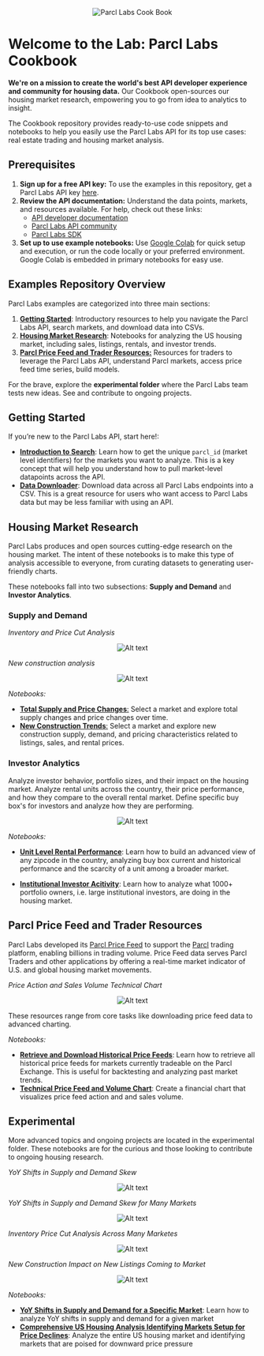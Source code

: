 <p align="center">
  <img src="images/cookbook_banner.png" alt="Parcl Labs Cook Book">
</p>

# Welcome to the Lab: Parcl Labs Cookbook

**We're on a mission to create the world's best API developer experience and community for housing data.** Our Cookbook open-sources our housing market research, empowering you to go from idea to analytics to insight.

The Cookbook repository provides ready-to-use code snippets and notebooks to help you easily use the Parcl Labs API for its top use cases: real estate trading and housing market analysis.

## Prerequisites

1. **Sign up for a free API key:** To use the examples in this repository, get a Parcl Labs API key [here](https://dashboard.parcllabs.com/signup).
2. **Review the API documentation:** Understand the data points, markets, and resources available. For help, check out these links:
    - [API developer documentation](https://docs.parcllabs.com/docs/introduction)
    - [Parcl Labs API community](https://docs.parcllabs.com/discuss)
    - [Parcl Labs SDK](https://github.com/ParclLabs/parcllabs-python)
3. **Set up to use example notebooks:** Use [Google Colab](https://colab.research.google.com/) for quick setup and execution, or run the code locally or your preferred environment. Google Colab is embedded in primary notebooks for easy use.

## Examples Repository Overview

Parcl Labs examples are categorized into three main sections:

1. [**Getting Started**](#getting-started): Introductory resources to help you navigate the Parcl Labs API, search markets, and download data into CSVs.
2. [**Housing Market Research**](#housing-market-research): Notebooks for analyzing the US housing market, including sales, listings, rentals, and investor trends.
3. [**Parcl Price Feed and Trader Resources:**](#parcl-price-feed-and-trader-resources) Resources for traders to leverage the Parcl Labs API, understand Parcl markets, access price feed time series, build models. 

For the brave, explore the **experimental folder** where the Parcl Labs team tests new ideas. See and contribute to ongoing projects.

## Getting Started

If you’re new to the Parcl Labs API, start here!: 

- [**Introduction to Search**](https://github.com/ParclLabs/parcllabs-cookbook/blob/main/examples/getting_started/search.ipynb): Learn how to get the unique `parcl_id` (market level identifiers) for the markets you want to analyze. This is a key concept that will help you understand how to pull market-level datapoints across the API.
- [**Data Downloader**](https://github.com/ParclLabs/parcllabs-cookbook/blob/main/examples/getting_started/download_data.ipynb): Download data across all Parcl Labs endpoints into a CSV. This is a great resource for users who want access to Parcl Labs data but may be less familiar with using an API.

## Housing Market Research

Parcl Labs produces and open sources cutting-edge research on the housing market. The intent of these notebooks is to make this type of analysis accessible to everyone, from curating datasets to generating user-friendly charts.

These notebooks fall into two subsections: **Supply and Demand** and **Investor Analytics**.

### Supply and Demand

_Inventory and Price Cut Analysis_

<p align="center">
  <img src="images/tampa_market_price_drops.png" alt="Alt text">
</p>

_New construction analysis_

<p align="center">
  <img src="images/new_construction_pricing_and_demand.png" alt="Alt text">
</p>

*Notebooks:*

- [**Total Supply and Price Changes**:](https://github.com/ParclLabs/parcllabs-cookbook/blob/main/examples/housing_market_research/supply_and_demand/supply_and_price_changes.ipynb) Select a market and explore total supply changes and price changes over time.
- [**New Construction Trends**:](https://github.com/ParclLabs/parcllabs-cookbook/blob/main/examples/housing_market_research/supply_and_demand/new_construction_trends.ipynb) Select a market and explore new construction supply, demand, and pricing characteristics related to listings, sales, and rental prices.

### Investor Analytics

Analyze investor behavior, portfolio sizes, and their impact on the housing market. Analyze rental units across the country, their price performance, and how they compare to the overall rental market. Define specific buy box's for investors and analyze how they are performing.

<p align="center">
  <img src="images/unit_level_dashboard.png" alt="Alt text">
</p>

*Notebooks:*

- [**Unit Level Rental Performance**](https://github.com/ParclLabs/parcllabs-cookbook/blob/main/examples/housing_market_research/investor_analytics/unit_level_data.ipynb): Learn how to build an advanced view of any zipcode in the country, analyzing buy box current and historical performance and the scarcity of a unit among a broader market. 

- [**Institutional Investor Acitivity**](https://github.com/ParclLabs/parcllabs-cookbook/blob/main/examples/housing_market_research/investor_analytics/institutional_activity.ipynb): Learn how to analyze what 1000+ portfolio owners, i.e. large institutional investors, are doing in the housing market.

## Parcl Price Feed and Trader Resources

Parcl Labs developed its [Parcl Price Feed](https://www.parcllabs.com/articles/parcl-labs-price-feed-whitepaper) to support the [Parcl](https://app.parcl.co) trading platform, enabling billions in trading volume. Price Feed data serves Parcl Traders and other applications by offering a real-time market indicator of U.S. and global housing market movements.

_Price Action and Sales Volume Technical Chart_

<p align="center">
  <img src="images/technical_pf_usa_vs_demand_chart.png" alt="Alt text">
</p>

These resources range from core tasks like downloading price feed data to advanced charting.

*Notebooks:*

- [**Retrieve and Download Historical Price Feeds**](https://github.com/ParclLabs/parcllabs-cookbook/blob/main/examples/price_feed_trader_resources/download_sales_price_feed_data.ipynb): Learn how to retrieve all historical price feeds for markets currently tradeable on the Parcl Exchange. This is useful for backtesting and analyzing past market trends.
- [**Technical Price Feed and Volume Chart**](https://github.com/ParclLabs/parcllabs-cookbook/blob/main/examples/price_feed_trader_resources/trader_charts.ipynb): Create a financial chart that visualizes price feed action and and sales volume.

## Experimental
More advanced topics and ongoing projects are located in the experimental folder. These notebooks are for the curious and those looking to contribute to ongoing housing research.

_YoY Shifts in Supply and Demand Skew_

<p align="center">
  <img src="images/tampa_yoy_supply_demand.png" alt="Alt text">
</p>

_YoY Shifts in Supply and Demand Skew for Many Markets_

<p align="center">
  <img src="images/YoY Bar Supply Demand.png" alt="Alt text">
</p>

_Inventory Price Cut Analysis Across Many Marketes_

<p align="center">
  <img src="images/price_drops.png" alt="Alt text">
</p>

_New Construction Impact on New Listings Coming to Market_

<p align="center">
  <img src="images/new_construction_supply.png" alt="Alt text">
</p>


*Notebooks:*

- [**YoY Shifts in Supply and Demand for a Specific Market**](https://github.com/ParclLabs/parcllabs-cookbook/blob/main/examples/experimental/supply_and_demand/yoy_supply_changes.ipynb): Learn how to analyze YoY shifts in supply and demand for a given market
- [**Comprehensive US Housing Analysis Identifying Markets Setup for Price Declines**](https://github.com/ParclLabs/parcllabs-cookbook/blob/main/examples/experimental/supply_and_demand/markets_that_could_disrupt.ipynb): Analyze the entire US housing market and identifying markets that are poised for downward price pressure